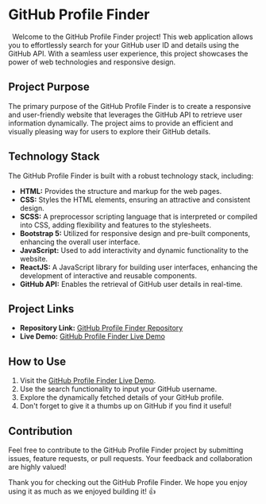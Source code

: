 # GitHub Profile Finder

&nbsp; Welcome to the GitHub Profile Finder project! This web application allows you to effortlessly search for your GitHub user ID and details using the GitHub API. With a seamless user experience, this project showcases the power of web technologies and responsive design.

## Project Purpose

The primary purpose of the GitHub Profile Finder is to create a responsive and user-friendly website that leverages the GitHub API to retrieve user information dynamically. The project aims to provide an efficient and visually pleasing way for users to explore their GitHub details.

## Technology Stack

The GitHub Profile Finder is built with a robust technology stack, including:

- **HTML:** Provides the structure and markup for the web pages.
- **CSS:** Styles the HTML elements, ensuring an attractive and consistent design.
- **SCSS:** A preprocessor scripting language that is interpreted or compiled into CSS, adding flexibility and features to the stylesheets.
- **Bootstrap 5:** Utilized for responsive design and pre-built components, enhancing the overall user interface.
- **JavaScript:** Used to add interactivity and dynamic functionality to the website.
- **ReactJS:** A JavaScript library for building user interfaces, enhancing the development of interactive and reusable components.
- **GitHub API:** Enables the retrieval of GitHub user details in real-time.

## Project Links

- **Repository Link:** [GitHub Profile Finder Repository](https://github.com/SwamiTheDev/github_profile_finder)
- **Live Demo:** [GitHub Profile Finder Live Demo](https://github-profile-finder-swamithedev.vercel.app/)

## How to Use

1. Visit the [GitHub Profile Finder Live Demo](https://github-profile-finder-swamithedev.vercel.app/).
2. Use the search functionality to input your GitHub username.
3. Explore the dynamically fetched details of your GitHub profile.
4. Don't forget to give it a thumbs up on GitHub if you find it useful!

## Contribution

Feel free to contribute to the GitHub Profile Finder project by submitting issues, feature requests, or pull requests. Your feedback and collaboration are highly valued!

Thank you for checking out the GitHub Profile Finder. We hope you enjoy using it as much as we enjoyed building it! 👍
